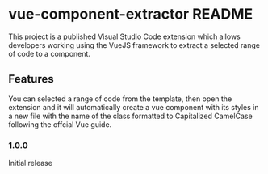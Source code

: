 # vue-component-extractor README

This project is a published Visual Studio Code extension which allows developers working using the VueJS framework to extract a selected range of code to a component.

## Features

You can selected a range of code from the template, then open the extension and it will automatically create a vue component with its styles in a new file with the name of the class formatted to Capitalized CamelCase following the offcial Vue guide.

### 1.0.0

Initial release
